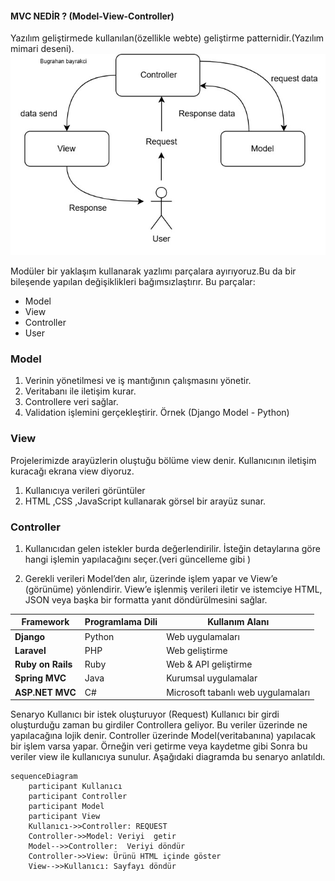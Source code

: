 #### MVC NEDİR ? (Model-View-Controller)
 Yazılım geliştirmede kullanılan(özellikle webte) geliştirme patternidir.(Yazılım mimari deseni).
![xBugor ][resim]

[resim]: ./assets/mvc.jpg "Bugrahan"


Modüler bir yaklaşım kullanarak yazlımı parçalara ayırıyoruz.Bu da bir bileşende yapılan değişiklikleri bağımsızlaştırır. Bu parçalar:

* Model
* View
* Controller
* User 

### Model 

1. Verinin yönetilmesi ve iş mantığının çalışmasını yönetir.
2. Veritabanı ile iletişim kurar.
3. Controllere veri sağlar.
4. Validation işlemini gerçekleştirir.
Örnek (Django Model - Python)

### View
 Projelerimizde arayüzlerin oluştuğu bölüme view denir. Kullanıcının iletişim kuracağı ekrana view diyoruz.


 1. Kullanıcıya verileri görüntüler
 2. HTML ,CSS ,JavaScript  kullanarak görsel bir arayüz sunar.


### Controller

 1. Kullanıcıdan gelen istekler burda değerlendirilir. İsteğin detaylarına göre hangi işlemin yapılacağını seçer.(veri güncelleme gibi )

2. Gerekli verileri Model’den alır, üzerinde işlem yapar ve View’e (görünüme) yönlendirir.
 View’e işlenmiş verileri iletir ve istemciye HTML, JSON veya başka bir formatta yanıt döndürülmesini sağlar.


| Framework       | Programlama Dili | Kullanım Alanı          |
|---------------|----------------|----------------------|
| **Django**     | Python         | Web uygulamaları     |
| **Laravel**    | PHP            | Web geliştirme      |
| **Ruby on Rails** | Ruby        | Web & API geliştirme |
| **Spring MVC** | Java           | Kurumsal uygulamalar |
| **ASP.NET MVC** | C#            | Microsoft tabanlı web uygulamaları |







Senaryo 
Kullanıcı bir istek oluşturuyor (Request)
Kullanıcı bir girdi oluşturduğu zaman bu girdiler Controllera geliyor.
Bu veriler üzerinde ne yapılacağına lojik denir.
Controller üzerinde Model(veritabanına) yapılacak bir işlem varsa yapar. Örneğin veri getirme veya kaydetme gibi
Sonra bu veriler view ile kullanıcıya sunulur. Aşağıdaki diagramda bu senaryo anlatıldı.

```mermaid
sequenceDiagram
    participant Kullanıcı
    participant Controller
    participant Model
    participant View
    Kullanıcı->>Controller: REQUEST 
    Controller->>Model: Veriyi  getir
    Model-->>Controller:  Veriyi döndür
    Controller->>View: Ürünü HTML içinde göster
    View-->>Kullanıcı: Sayfayı döndür
